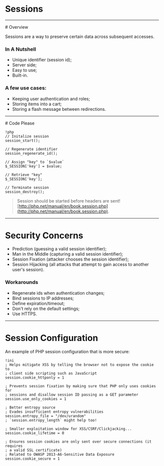 # Sessions

---

# Overview

Sessions are a way to preserve certain data across subsequent accesses.

### In A Nutshell

* Unique identifier (session id);
* Server side;
* Easy to use;
* Built-in.

### A few use cases:

* Keeping user authentication and roles;
* Storing items into a cart;
* Storing a flash message between redirections.

---

# Code Please

    !php
    // Initalize session
    session_start();

    // Regenerate identifier
    session_regenerate_id();

    // Assign "key" to `$value`
    $_SESSION['key'] = $value;

    // Retrieve "key"
    $_SESSION['key'];

    // Terminate session
    session_destroy();


> Session should be started before headers are sent!
> [http://php.net/manual/en/book.session.php](http://php.net/manual/en/book.session.php).

---

# Security Concerns

* Prediction (guessing a valid session identifier);
* Man in the Middle (capturing a valid session identifier);
* Session Fixation (attacker chooses the session identifier);
* Session Hijacking (all attacks that attempt to gain access to another user's
  session).

### Workarounds

* Regenerate ids when authentication changes;
* Bind sessions to IP addresses;
* Define expiration/timeout;
* Don't rely on the default settings;
* Use HTTPS.

---

# Session Configuration

An example of PHP session configuration that is more secure:

    !ini
    ; Helps mitigate XSS by telling the browser not to expose the cookie to
    ; client side scripting such as JavaScript
    session.cookie_httponly = 1

    ; Prevents session fixation by making sure that PHP only uses cookies for
    ; sessions and disallow session ID passing as a GET parameter
    session.use_only_cookies = 1

    ; Better entropy source
    ; Evades insufficient entropy vulnerabilities
    session.entropy_file = "/dev/urandom"
    ; `session.entropy_length` might help too!

    ; Smaller exploitation window for XSS/CSRF/Clickjacking...
    session.cookie_lifetime = 0

    ; Ensures session cookies are only sent over secure connections (it requires
    ; a valid SSL certificate)
    ; Related to OWASP 2013-A6-Sensitive Data Exposure
    session.cookie_secure = 1
